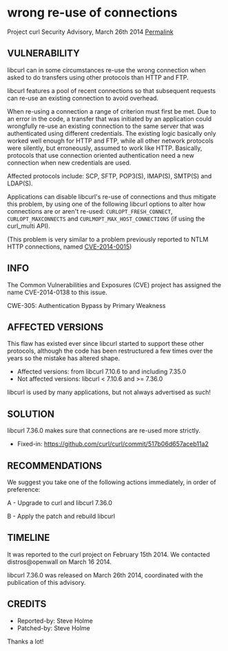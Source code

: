 wrong re-use of connections
===========================

Project curl Security Advisory, March 26th 2014
[Permalink](https://curl.se/docs/CVE-2014-0138.html)

VULNERABILITY
-------------

libcurl can in some circumstances re-use the wrong connection when asked to
do transfers using other protocols than HTTP and FTP.

libcurl features a pool of recent connections so that subsequent requests
can re-use an existing connection to avoid overhead.

When re-using a connection a range of criterion must first be met. Due to an
error in the code, a transfer that was initiated by an application could
wrongfully re-use an existing connection to the same server that was
authenticated using different credentials. The existing logic basically only
worked well enough for HTTP and FTP, while all other network protocols were
silently, but erroneously, assumed to work like HTTP. Basically, protocols
that use connection oriented authentication need a new connection when new
credentials are used.

Affected protocols include: SCP, SFTP, POP3(S), IMAP(S), SMTP(S) and
LDAP(S).

Applications can disable libcurl's re-use of connections and thus mitigate
this problem, by using one of the following libcurl options to alter how
connections are or aren't re-used: `CURLOPT_FRESH_CONNECT`,
`CURLOPT_MAXCONNECTS` and `CURLMOPT_MAX_HOST_CONNECTIONS` (if using the
curl_multi API).

(This problem is very similar to a problem previously reported to NTLM HTTP
connections, named [CVE-2014-0015](CVE-2014-0015.html))

INFO
----

The Common Vulnerabilities and Exposures (CVE) project has assigned the name
CVE-2014-0138 to this issue.

CWE-305: Authentication Bypass by Primary Weakness

AFFECTED VERSIONS
-----------------

This flaw has existed ever since libcurl started to support these other
protocols, although the code has been restructured a few times over the
years so the mistake has altered shape.

- Affected versions: from libcurl 7.10.6 to and including 7.35.0
- Not affected versions: libcurl < 7.10.6 and >= 7.36.0

libcurl is used by many applications, but not always advertised as such!

SOLUTION
--------

libcurl 7.36.0 makes sure that connections are re-used more strictly.

- Fixed-in: https://github.com/curl/curl/commit/517b06d657aceb11a2

RECOMMENDATIONS
---------------

We suggest you take one of the following actions immediately, in order of
preference:

 A - Upgrade to curl and libcurl 7.36.0

 B - Apply the patch and rebuild libcurl

TIMELINE
---------

It was reported to the curl project on February 15th 2014. We contacted
distros@openwall on March 16 2014.

libcurl 7.36.0 was released on March 26th 2014, coordinated with the
publication of this advisory.

CREDITS
-------

- Reported-by: Steve Holme
- Patched-by: Steve Holme

Thanks a lot!
